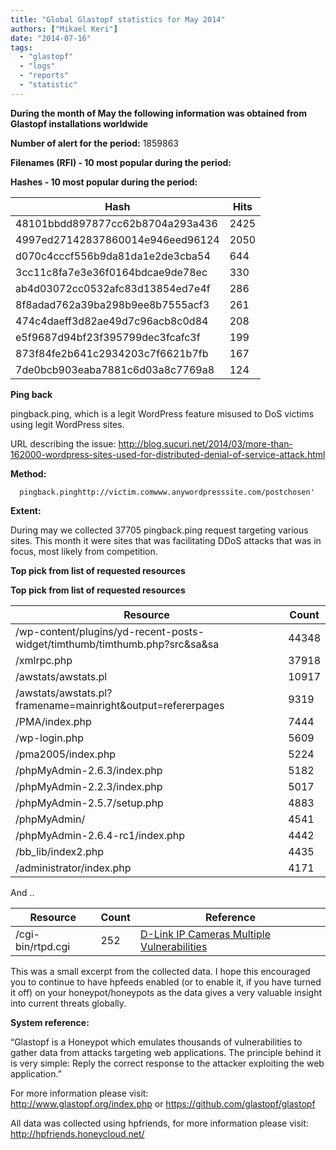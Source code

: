 ```yaml
---
title: "Global Glastopf statistics for May 2014"
authors: ["Mikael Keri"]
date: "2014-07-16"
tags: 
  - "glastopf"
  - "logs"
  - "reports"
  - "statistic"
---
```


**During the month of May the following information was obtained from Glastopf installations worldwide**  

**Number of alert for the period:** 1859863  

**Filenames (RFI) - 10 most popular during the period:**  

**Hashes - 10 most popular during the period:**

| Hash                                | Hits |
|-------------------------------------|------|
| 48101bbdd897877cc62b8704a293a436    | 2425 |
| 4997ed27142837860014e946eed96124    | 2050 |
| d070c4cccf556b9da81da1e2de3cba54    | 644  |
| 3cc11c8fa7e3e36f0164bdcae9de78ec    | 330  |
| ab4d03072cc0532afc83d13854ed7e4f    | 286  |
| 8f8adad762a39ba298b9ee8b7555acf3    | 261  |
| 474c4daeff3d82ae49d7c96acb8c0d84    | 208  |
| e5f9687d94bf23f395799dec3fcafc3f    | 199  |
| 873f84fe2b641c2934203c7f6621b7fb    | 167  |
| 7de0bcb903eaba7881c6d03a8c7769a8    | 124  |

**Ping back**  

pingback.ping, which is a legit WordPress feature misused to DoS victims using legit WordPress sites.  

URL describing the issue: http://blog.sucuri.net/2014/03/more-than-162000-wordpress-sites-used-for-distributed-denial-of-service-attack.html  

**Method:**  

`  
pingback.pinghttp://victim.comwww.anywordpresssite.com/postchosen'  
`  

**Extent:**  

During may we collected 37705 pingback.ping request targeting various sites. This month it were sites that was facilitating DDoS attacks that was in focus, most likely from competition.  

**Top pick from list of requested resources**  

**Top pick from list of requested resources**

| Resource                                                                 | Count  |
|--------------------------------------------------------------------------|--------|
| /wp-content/plugins/yd-recent-posts-widget/timthumb/timthumb.php?src&sa&sa | 44348  |
| /xmlrpc.php                                                              | 37918  |
| /awstats/awstats.pl                                                      | 10917  |
| /awstats/awstats.pl?framename=mainright&output=refererpages              | 9319   |
| /PMA/index.php                                                           | 7444   |
| /wp-login.php                                                            | 5609   |
| /pma2005/index.php                                                       | 5224   |
| /phpMyAdmin-2.6.3/index.php                                              | 5182   |
| /phpMyAdmin-2.2.3/index.php                                              | 5017   |
| /phpMyAdmin-2.5.7/setup.php                                              | 4883   |
| /phpMyAdmin/                                                             | 4541   |
| /phpMyAdmin-2.6.4-rc1/index.php                                          | 4442   |
| /bb_lib/index2.php                                                       | 4435   |
| /administrator/index.php                                                 | 4171   |

And ..  

| Resource            | Count | Reference                                                                 |
|---------------------|-------|--------------------------------------------------------------------------|
| /cgi-bin/rtpd.cgi   | 252   | [D-Link IP Cameras Multiple Vulnerabilities](http://www.coresecurity.com/advisories/d-link-ip-cameras-multiple-vulnerabilities) |

This was a small excerpt from the collected data. I hope this encouraged you to continue to have hpfeeds enabled (or to enable it, if you have turned it off) on your honeypot/honeypots as the data gives a very valuable insight into current threats globally.  

**System reference:**  

“Glastopf is a Honeypot which emulates thousands of vulnerabilities to gather data from attacks targeting web applications. The principle behind it is very simple: Reply the correct response to the attacker exploiting the web application.”  

For more information please visit:  
http://www.glastopf.org/index.php or https://github.com/glastopf/glastopf  

All data was collected using hpfriends, for more information please visit: http://hpfriends.honeycloud.net/
